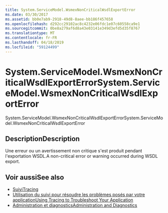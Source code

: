 ```yaml
---
title: System.ServiceModel.WsmexNonCriticalWsdlExportError
ms.date: 03/30/2017
ms.assetid: bb0e7ab9-2918-49d8-8aee-bb186f457658
ms.openlocfilehash: d292cc29102ac8c4232e06fdc1e07c60558ca9e1
ms.sourcegitcommit: 0be8a279af6d8a43e03141e349d3efd5d35f8767
ms.translationtype: MT
ms.contentlocale: fr-FR
ms.lasthandoff: 04/18/2019
ms.locfileid: "59124499"
---
```

# <a name="systemservicemodelwsmexnoncriticalwsdlexporterror"></a><span data-ttu-id="605ca-102">System.ServiceModel.WsmexNonCriticalWsdlExportError</span><span class="sxs-lookup"><span data-stu-id="605ca-102">System.ServiceModel.WsmexNonCriticalWsdlExportError</span></span>
<span data-ttu-id="605ca-103">System.ServiceModel.WsmexNonCriticalWsdlExportError</span><span class="sxs-lookup"><span data-stu-id="605ca-103">System.ServiceModel.WsmexNonCriticalWsdlExportError</span></span>  
  
## <a name="description"></a><span data-ttu-id="605ca-104">Description</span><span class="sxs-lookup"><span data-stu-id="605ca-104">Description</span></span>  
 <span data-ttu-id="605ca-105">Une erreur ou un avertissement non critique s'est produit pendant l'exportation WSDL.</span><span class="sxs-lookup"><span data-stu-id="605ca-105">A non-critical error or warning occurred during WSDL export.</span></span>  
  
## <a name="see-also"></a><span data-ttu-id="605ca-106">Voir aussi</span><span class="sxs-lookup"><span data-stu-id="605ca-106">See also</span></span>

- [<span data-ttu-id="605ca-107">Suivi</span><span class="sxs-lookup"><span data-stu-id="605ca-107">Tracing</span></span>](../../../../../docs/framework/wcf/diagnostics/tracing/index.md)
- [<span data-ttu-id="605ca-108">Utilisation du suivi pour résoudre les problèmes posés par votre application</span><span class="sxs-lookup"><span data-stu-id="605ca-108">Using Tracing to Troubleshoot Your Application</span></span>](../../../../../docs/framework/wcf/diagnostics/tracing/using-tracing-to-troubleshoot-your-application.md)
- [<span data-ttu-id="605ca-109">Administration et diagnostics</span><span class="sxs-lookup"><span data-stu-id="605ca-109">Administration and Diagnostics</span></span>](../../../../../docs/framework/wcf/diagnostics/index.md)
